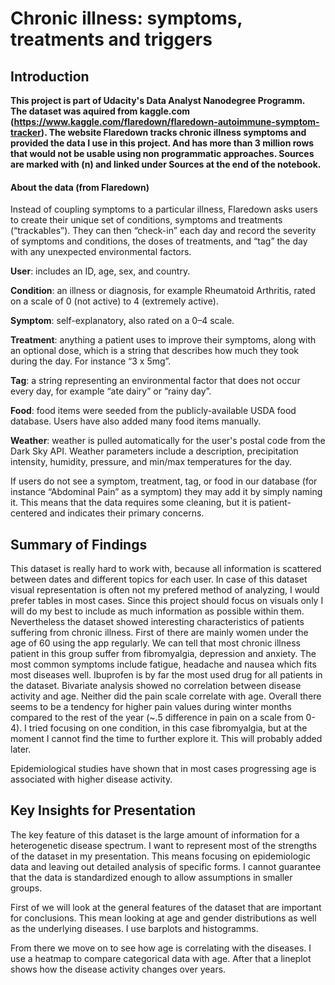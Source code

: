﻿
# Chronic illness: symptoms, treatments and triggers

## Introduction
**This project is part of Udacity's Data Analyst Nanodegree Programm. <br> The dataset was aquired from kaggle.com (https://www.kaggle.com/flaredown/flaredown-autoimmune-symptom-tracker). The website Flaredown tracks chronic illness symptoms and provided the data I use in this project. And has more than 3 million rows that would not be usable using non programmatic approaches. Sources are marked with (n) and linked under Sources at the end of the notebook.**

#### About the data (from Flaredown)

Instead of coupling symptoms to a particular illness, Flaredown asks users to create their unique set of conditions, symptoms and treatments (“trackables”). They can then “check-in” each day and record the severity of symptoms and conditions, the doses of treatments, and “tag” the day with any unexpected environmental factors.

**User**: includes an ID, age, sex, and country.

**Condition**: an illness or diagnosis, for example Rheumatoid Arthritis, rated on a scale of 0 (not active) to 4 (extremely active).

**Symptom**: self-explanatory, also rated on a 0–4 scale.

**Treatment**: anything a patient uses to improve their symptoms, along with an optional dose, which is a string that describes how much they took during the day. For instance “3 x 5mg”.

**Tag**: a string representing an environmental factor that does not occur every day, for example “ate dairy” or “rainy day”.

**Food**: food items were seeded from the publicly-available USDA food database. Users have also added many food items manually.

**Weather**: weather is pulled automatically for the user's postal code from the Dark Sky API. Weather parameters include a description, precipitation intensity, humidity, pressure, and min/max temperatures for the day.

If users do not see a symptom, treatment, tag, or food in our database (for instance “Abdominal Pain” as a symptom) they may add it by simply naming it. This means that the data requires some cleaning, but it is patient-centered and indicates their primary concerns.

## Summary of Findings

This dataset is really hard to work with, because all information is scattered between dates and different topics for each user. In case of this dataset visual representation is often not my prefered method of analyzing, I would prefer tables in most cases. Since this project should focus on visuals only I will do my best to include as much information as possible within them.
Nevertheless the dataset showed interesting characteristics of patients suffering from chronic illness. First of there are mainly women under the age of 60 using the app regularly. We can tell that most chronic illness patient in this group suffer from fibromyalgia, depression and anxiety. The most common symptoms include fatigue, headache and nausea which fits most diseases well. Ibuprofen is by far the most used drug for all patients in the dataset. Bivariate analysis showed no correlation between disease activity and age. Neither did the pain scale correlate with age. Overall there seems to be a tendency for higher pain values during winter months compared to the rest of the year (~.5 difference in pain on a scale from 0-4). I tried focusing on one condition, in this case fibromyalgia, but at the moment I cannot find the time to further explore it. This will probably added later. 

Epidemiological studies have shown that in most cases progressing age is associated with higher disease activity.  


## Key Insights for Presentation

The key feature of this dataset is the large amount of information for a heterogenetic disease spectrum. I want to represent most of the strengths of the dataset in my presentation. This means focusing on epidemiologic data and leaving out detailed analysis of specific forms. I cannot guarantee that the data is standardized enough to allow assumptions in smaller groups. 

First of we will look at the general features of the dataset that are important for conclusions. This mean looking at age and gender distributions as well as the underlying diseases. I use barplots and histogramms.

From there we move on to see how age is correlating with the diseases. I use a heatmap to compare categorical data with age. After that a lineplot shows how the disease activity changes over years. 



